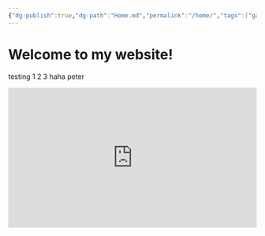 ```yaml
---
{"dg-publish":true,"dg-path":"Home.md","permalink":"/home/","tags":["gardenEntry"]}
---
```


# Welcome to my website!

testing 1 2 3
haha peter
<iframe src="https://www.youtube.com/embed/7f8e5IiUkeo&ab_channel=Wanderloots" title="" style="width:100%; aspect-ratio:16/9" loading="lazy" frameborder="0" allow="accelerometer; autoplay; clipboard-write; encrypted-media; gyroscope; picture-in-picture; web-share" allowfullscreen></iframe>